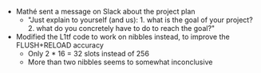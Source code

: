 - Mathé sent a message on Slack about the project plan
	- "Just explain to yourself (and us): 1. what is the goal of your project? 2. what do you concretely have to do to reach the goal?"
- Modified the L1tf code to work on nibbles instead, to improve the FLUSH+RELOAD accuracy
	- Only 2 * 16 = 32 slots instead of 256
	- More than two nibbles seems to somewhat inconclusive